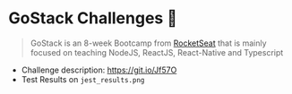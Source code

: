 # GoStack Challenges 📃
> GoStack is an 8-week Bootcamp from [RocketSeat](https://rocketseat.com.br/) that is mainly focused on teaching NodeJS, ReactJS, React-Native and 
 Typescript
 
 * Challenge description: https://git.io/Jf57O
 * Test Results on ``jest_results.png``
